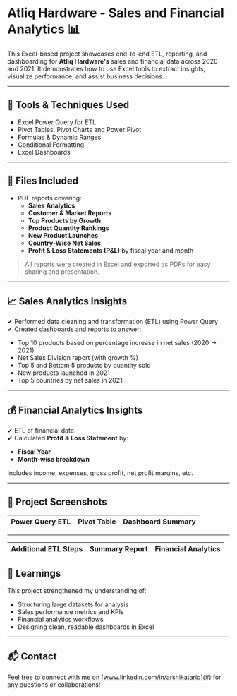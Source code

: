 # Atliq Hardware - Sales and Financial Analytics 📊

This Excel-based project showcases end-to-end ETL, reporting, and dashboarding for **Atliq Hardware's** sales and financial data across 2020 and 2021. It demonstrates how to use Excel tools to extract insights, visualize performance, and assist business decisions.

---

## 🔧 Tools & Techniques Used
- Excel Power Query for ETL
- Pivot Tables, Pivot Charts and Power Pivot
- Formulas & Dynamic Ranges
- Conditional Formatting
- Excel Dashboards

---

## 📄 Files Included
- PDF reports covering:
  - **Sales Analytics**
  - **Customer & Market Reports**
  - **Top Products by Growth**
  - **Product Quantity Rankings**
  - **New Product Launches**
  - **Country-Wise Net Sales**
  - **Profit & Loss Statements (P&L)** by fiscal year and month

> All reports were created in Excel and exported as PDFs for easy sharing and presentation.

---

## 📈 Sales Analytics Insights

✔ Performed data cleaning and transformation (ETL) using Power Query  
✔ Created dashboards and reports to answer:
- Top 10 products based on percentage increase in net sales (2020 → 2021)
- Net Sales Division report (with growth %)
- Top 5 and Bottom 5 products by quantity sold
- New products launched in 2021
- Top 5 countries by net sales in 2021

---

## 💰 Financial Analytics Insights

✔ ETL of financial data  
✔ Calculated **Profit & Loss Statement** by:
- **Fiscal Year**
- **Month-wise breakdown**

Includes income, expenses, gross profit, net profit margins, etc.

---

## 📸 Project Screenshots

| Power Query ETL | Pivot Table | Dashboard Summary |
|------------------|--------------|-------------------|

---

| Additional ETL Steps | Summary Report | Financial Analytics |
|----------------------|----------------|---------------------|

## 🧠 Learnings

This project strengthened my understanding of:
- Structuring large datasets for analysis
- Sales performance metrics and KPIs
- Financial analytics workflows
- Designing clean, readable dashboards in Excel

---

## 📬 Contact

Feel free to connect with me on [www.linkedin.com/in/arshikatariq](#) for any questions or collaborations!
